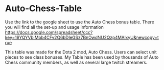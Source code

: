 # Auto-Chess-Table

Use the link to the google sheet to use the Auto Chess bonus table. There you will find all the set-up and usage information 
https://docs.google.com/spreadsheet/ccc?key=19YQYVbiMbb4CFv2Q6bDIeGSz7BnOwdNU2Qzp4MAlxyU&newcopy=true

This table was made for the Dota 2 mod, Auto Chess. Users can select unit pieces to see class bonuses.
My Table has been used by thousands of Auto Chess community members, as well as several large twitch streamers.
